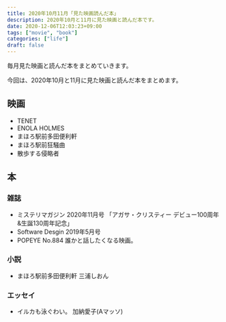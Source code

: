 ```yaml
---
title: 2020年10月11月「見た映画読んだ本」
description: 2020年10月と11月に見た映画と読んだ本です。
date: 2020-12-06T12:03:23+09:00
tags: ["movie", "book"]
categories: ["life"]
draft: false
---
```


毎月見た映画と読んだ本をまとめていきます。

今回は、2020年10月と11月に見た映画と読んだ本をまとめます。

## 映画

* TENET
* ENOLA HOLMES
* まほろ駅前多田便利軒
* まほろ駅前狂騒曲
* 散歩する侵略者

## 本

### 雑誌

* ミステリマガジン 2020年11月号 「アガサ・クリスティー デビュー100周年&生誕130周年記念」
* Software Desgin 2019年5月号
* POPEYE No.884 誰かと話したくなる映画。

### 小説

* まほろ駅前多田便利軒 三浦しおん

### エッセイ

* イルカも泳ぐわい。 加納愛子(Aマッソ)
